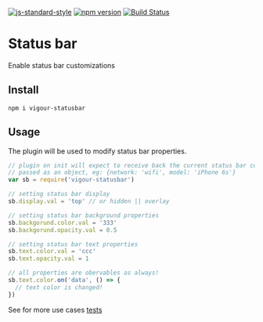[![js-standard-style](https://img.shields.io/badge/code%20style-standard-brightgreen.svg?style=flat)](https://github.com/feross/standard)
[![npm version](https://badge.fury.io/js/vigour-statusbar.svg)](https://badge.fury.io/js/vigour-statusbar)
[![Build Status](https://travis-ci.org/vigour-io/statusbar.svg?branch=develop)](https://travis-ci.org/vigour-io/statusbar)

# Status bar
Enable status bar customizations

## Install
`npm i vigour-statusbar`

## Usage
The plugin will be used to modify status bar properties.

```js
// plugin on init will expect to receive back the current status bar configuration
// passed as an object, eg: {network: 'wifi', model: 'iPhone 6s'}
var sb = require('vigour-statusbar')

// setting status bar display
sb.display.val = 'top' // or hidden || overlay

// setting status bar background properties
sb.backgorund.color.val = '333'
sb.backgorund.opacity.val = 0.5

// setting status bar text properties
sb.text.color.val = 'ccc'
sb.text.opacity.val = 1

// all properties are obervables as always!
sb.text.color.on('data', () => {
  // text color is changed!
})
```

See for more use cases [tests](test)
